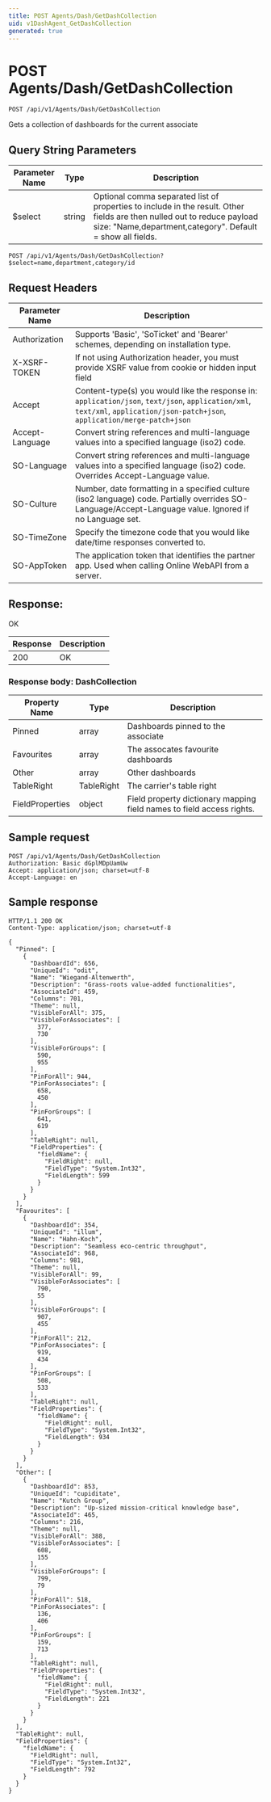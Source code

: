 ```yaml
---
title: POST Agents/Dash/GetDashCollection
uid: v1DashAgent_GetDashCollection
generated: true
---
```


# POST Agents/Dash/GetDashCollection

```http
POST /api/v1/Agents/Dash/GetDashCollection
```

Gets a collection of dashboards for the current associate







## Query String Parameters

| Parameter Name | Type |  Description |
|----------------|------|--------------|
| $select | string |  Optional comma separated list of properties to include in the result. Other fields are then nulled out to reduce payload size: "Name,department,category". Default = show all fields. |

```http
POST /api/v1/Agents/Dash/GetDashCollection?$select=name,department,category/id
```


## Request Headers

| Parameter Name | Description |
|----------------|-------------|
| Authorization  | Supports 'Basic', 'SoTicket' and 'Bearer' schemes, depending on installation type. |
| X-XSRF-TOKEN   | If not using Authorization header, you must provide XSRF value from cookie or hidden input field |
| Accept         | Content-type(s) you would like the response in: `application/json`, `text/json`, `application/xml`, `text/xml`, `application/json-patch+json`, `application/merge-patch+json` |
| Accept-Language | Convert string references and multi-language values into a specified language (iso2) code. |
| SO-Language | Convert string references and multi-language values into a specified language (iso2) code. Overrides Accept-Language value. |
| SO-Culture | Number, date formatting in a specified culture (iso2 language) code. Partially overrides SO-Language/Accept-Language value. Ignored if no Language set. |
| SO-TimeZone | Specify the timezone code that you would like date/time responses converted to. |
| SO-AppToken | The application token that identifies the partner app. Used when calling Online WebAPI from a server. |


## Response:

OK

| Response | Description |
|----------------|-------------|
| 200 | OK |

### Response body: DashCollection

| Property Name | Type |  Description |
|----------------|------|--------------|
| Pinned | array | Dashboards pinned to the associate |
| Favourites | array | The assocates favourite dashboards |
| Other | array | Other dashboards |
| TableRight | TableRight | The carrier's table right |
| FieldProperties | object | Field property dictionary mapping field names to field access rights. |

## Sample request

```http!
POST /api/v1/Agents/Dash/GetDashCollection
Authorization: Basic dGplMDpUamUw
Accept: application/json; charset=utf-8
Accept-Language: en
```

## Sample response

```http_
HTTP/1.1 200 OK
Content-Type: application/json; charset=utf-8

{
  "Pinned": [
    {
      "DashboardId": 656,
      "UniqueId": "odit",
      "Name": "Wiegand-Altenwerth",
      "Description": "Grass-roots value-added functionalities",
      "AssociateId": 459,
      "Columns": 701,
      "Theme": null,
      "VisibleForAll": 375,
      "VisibleForAssociates": [
        377,
        730
      ],
      "VisibleForGroups": [
        590,
        955
      ],
      "PinForAll": 944,
      "PinForAssociates": [
        658,
        450
      ],
      "PinForGroups": [
        641,
        619
      ],
      "TableRight": null,
      "FieldProperties": {
        "fieldName": {
          "FieldRight": null,
          "FieldType": "System.Int32",
          "FieldLength": 599
        }
      }
    }
  ],
  "Favourites": [
    {
      "DashboardId": 354,
      "UniqueId": "illum",
      "Name": "Hahn-Koch",
      "Description": "Seamless eco-centric throughput",
      "AssociateId": 968,
      "Columns": 981,
      "Theme": null,
      "VisibleForAll": 99,
      "VisibleForAssociates": [
        790,
        55
      ],
      "VisibleForGroups": [
        907,
        455
      ],
      "PinForAll": 212,
      "PinForAssociates": [
        919,
        434
      ],
      "PinForGroups": [
        508,
        533
      ],
      "TableRight": null,
      "FieldProperties": {
        "fieldName": {
          "FieldRight": null,
          "FieldType": "System.Int32",
          "FieldLength": 934
        }
      }
    }
  ],
  "Other": [
    {
      "DashboardId": 853,
      "UniqueId": "cupiditate",
      "Name": "Kutch Group",
      "Description": "Up-sized mission-critical knowledge base",
      "AssociateId": 465,
      "Columns": 216,
      "Theme": null,
      "VisibleForAll": 388,
      "VisibleForAssociates": [
        608,
        155
      ],
      "VisibleForGroups": [
        799,
        79
      ],
      "PinForAll": 518,
      "PinForAssociates": [
        136,
        406
      ],
      "PinForGroups": [
        159,
        713
      ],
      "TableRight": null,
      "FieldProperties": {
        "fieldName": {
          "FieldRight": null,
          "FieldType": "System.Int32",
          "FieldLength": 221
        }
      }
    }
  ],
  "TableRight": null,
  "FieldProperties": {
    "fieldName": {
      "FieldRight": null,
      "FieldType": "System.Int32",
      "FieldLength": 792
    }
  }
}
```